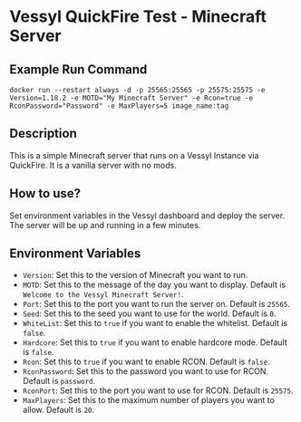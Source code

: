 # Vessyl QuickFire Test - Minecraft Server

## Example Run Command

`docker run --restart always -d -p 25565:25565 -p 25575:25575 -e Version=1.18.2 -e MOTD="My Minecraft Server" -e Rcon=true -e RconPassword="Password" -e MaxPlayers=5 image_name:tag`

## Description

This is a simple Minecraft server that runs on a Vessyl Instance via QuickFire. It is a vanilla server with no mods.

## How to use?

Set environment variables in the Vessyl dashboard and deploy the server. The server will be up and running in a few minutes.

## Environment Variables

- `Version`: Set this to the version of Minecraft you want to run.
- `MOTD`: Set this to the message of the day you want to display. Default is `Welcome to the Vessyl Minecraft Server!`.
- `Port`: Set this to the port you want to run the server on. Default is `25565`.
- `Seed`: Set this to the seed you want to use for the world. Default is `0`.
- `WhiteList`: Set this to `true` if you want to enable the whitelist. Default is `false`.
- `Hardcore`: Set this to `true` if you want to enable hardcore mode. Default is `false`.
- `Rcon`: Set this to `true` if you want to enable RCON. Default is `false`.
- `RconPassword`: Set this to the password you want to use for RCON. Default is `password`.
- `RconPort`: Set this to the port you want to use for RCON. Default is `25575`.
- `MaxPlayers`: Set this to the maximum number of players you want to allow. Default is `20`.

